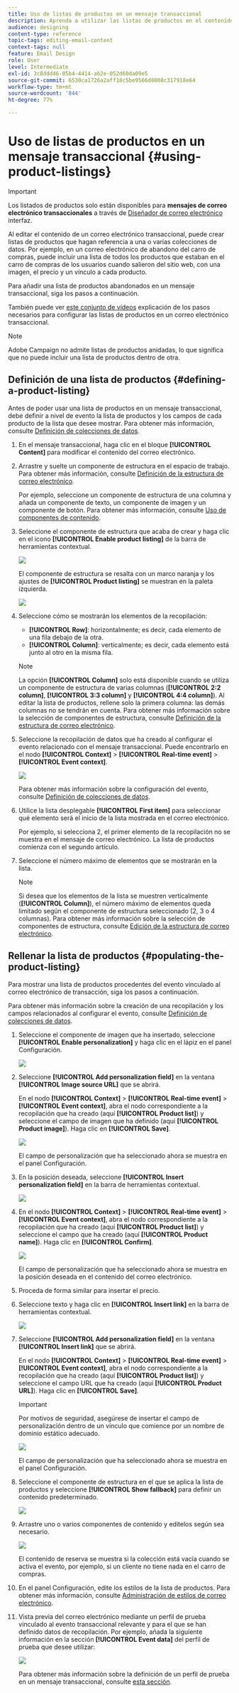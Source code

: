 ```yaml
---
title: Uso de listas de productos en un mensaje transaccional
description: Aprenda a utilizar las listas de productos en el contenido de un mensaje transaccional.
audience: designing
content-type: reference
topic-tags: editing-email-content
context-tags: null
feature: Email Design
role: User
level: Intermediate
exl-id: 3c8ddd46-05b4-4414-ab2e-052d60da09e5
source-git-commit: 6530ca1726a2aff18c5be9566d8008c317918e64
workflow-type: tm+mt
source-wordcount: '844'
ht-degree: 77%

---
```


# Uso de listas de productos en un mensaje transaccional {#using-product-listings}

>[!IMPORTANT]
>
>Los listados de productos solo están disponibles para **mensajes de correo electrónico transaccionales** a través de [Diseñador de correo electrónico](../../designing/using/designing-content-in-adobe-campaign.md#email-designer-interface) interfaz.

Al editar el contenido de un correo electrónico transaccional, puede crear listas de productos que hagan referencia a una o varias colecciones de datos. Por ejemplo, en un correo electrónico de abandono del carro de compras, puede incluir una lista de todos los productos que estaban en el carro de compras de los usuarios cuando salieron del sitio web, con una imagen, el precio y un vínculo a cada producto.

Para añadir una lista de productos abandonados en un mensaje transaccional, siga los pasos a continuación.

También puede ver [este conjunto de vídeos](https://experienceleague.adobe.com/docs/campaign-standard-learn/tutorials/designing-content/product-listings-in-transactional-email.html#configure-product-listings-in-transactional-emails) explicación de los pasos necesarios para configurar las listas de productos en un correo electrónico transaccional.

>[!NOTE]
>
>Adobe Campaign no admite listas de productos anidadas, lo que significa que no puede incluir una lista de productos dentro de otra.

## Definición de una lista de productos {#defining-a-product-listing}

Antes de poder usar una lista de productos en un mensaje transaccional, debe definir a nivel de evento la lista de productos y los campos de cada producto de la lista que desee mostrar. Para obtener más información, consulte [Definición de colecciones de datos](../../channels/using/configuring-transactional-event.md#defining-data-collections).

1. En el mensaje transaccional, haga clic en el bloque **[!UICONTROL Content]** para modificar el contenido del correo electrónico.
1. Arrastre y suelte un componente de estructura en el espacio de trabajo. Para obtener más información, consulte [Definición de la estructura de correo electrónico](../../designing/using/designing-from-scratch.md#defining-the-email-structure).

   Por ejemplo, seleccione un componente de estructura de una columna y añada un componente de texto, un componente de imagen y un componente de botón. Para obtener más información, consulte [Uso de componentes de contenido](../../designing/using/designing-from-scratch.md#about-content-components).

1. Seleccione el componente de estructura que acaba de crear y haga clic en el icono **[!UICONTROL Enable product listing]** de la barra de herramientas contextual.

   ![](assets/message-center_loop_create.png)

   El componente de estructura se resalta con un marco naranja y los ajustes de **[!UICONTROL Product listing]** se muestran en la paleta izquierda. 

   ![](assets/message-center_loop_palette.png)

1. Seleccione cómo se mostrarán los elementos de la recopilación:

   * **[!UICONTROL Row]**: horizontalmente; es decir, cada elemento de una fila debajo de la otra.
   * **[!UICONTROL Column]**: verticalmente; es decir, cada elemento está junto al otro en la misma fila.

   >[!NOTE]
   >
   >La opción **[!UICONTROL Column]** solo está disponible cuando se utiliza un componente de estructura de varias columnas (**[!UICONTROL 2:2 column]**, **[!UICONTROL 3:3 column]** y **[!UICONTROL 4:4 column]**). Al editar la lista de productos, rellene solo la primera columna: las demás columnas no se tendrán en cuenta. Para obtener más información sobre la selección de componentes de estructura, consulte [Definición de la estructura de correo electrónico](../../designing/using/designing-from-scratch.md#defining-the-email-structure).

1. Seleccione la recopilación de datos que ha creado al configurar el evento relacionado con el mensaje transaccional. Puede encontrarlo en el nodo **[!UICONTROL Context]** > **[!UICONTROL Real-time event]** > **[!UICONTROL Event context]**.

   ![](assets/message-center_loop_selection.png)

   Para obtener más información sobre la configuración del evento, consulte [Definición de colecciones de datos](../../channels/using/configuring-transactional-event.md#defining-data-collections).

1. Utilice la lista desplegable **[!UICONTROL First item]** para seleccionar qué elemento será el inicio de la lista mostrada en el correo electrónico.

   Por ejemplo, si selecciona 2, el primer elemento de la recopilación no se muestra en el mensaje de correo electrónico. La lista de productos comienza con el segundo artículo.

1. Seleccione el número máximo de elementos que se mostrarán en la lista.

   >[!NOTE]
   >
   >Si desea que los elementos de la lista se muestren verticalmente (**[!UICONTROL Column]**), el número máximo de elementos queda limitado según el componente de estructura seleccionado (2, 3 o 4 columnas). Para obtener más información sobre la selección de componentes de estructura, consulte [Edición de la estructura de correo electrónico](../../designing/using/designing-from-scratch.md#defining-the-email-structure).

## Rellenar la lista de productos {#populating-the-product-listing}

Para mostrar una lista de productos procedentes del evento vinculado al correo electrónico de transacción, siga los pasos a continuación.

Para obtener más información sobre la creación de una recopilación y los campos relacionados al configurar el evento, consulte [Definición de colecciones de datos](../../channels/using/configuring-transactional-event.md#defining-data-collections).

1. Seleccione el componente de imagen que ha insertado, seleccione **[!UICONTROL Enable personalization]** y haga clic en el lápiz en el panel Configuración.

   ![](assets/message-center_loop_image.png)

1. Seleccione **[!UICONTROL Add personalization field]** en la ventana **[!UICONTROL Image source URL]** que se abrirá.

   En el nodo **[!UICONTROL Context]** > **[!UICONTROL Real-time event]** > **[!UICONTROL Event context]**, abra el nodo correspondiente a la recopilación que ha creado (aquí **[!UICONTROL Product list]**) y seleccione el campo de imagen que ha definido (aquí **[!UICONTROL Product image]**). Haga clic en **[!UICONTROL Save]**.

   ![](assets/message-center_loop_product-image.png)

   El campo de personalización que ha seleccionado ahora se muestra en el panel Configuración.

1. En la posición deseada, seleccione **[!UICONTROL Insert personalization field]** en la barra de herramientas contextual.

   ![](assets/message-center_loop_product.png)

1. En el nodo **[!UICONTROL Context]** > **[!UICONTROL Real-time event]** > **[!UICONTROL Event context]**, abra el nodo correspondiente a la recopilación que ha creado (aquí **[!UICONTROL Product list]**) y seleccione el campo que ha creado (aquí **[!UICONTROL Product name]**). Haga clic en **[!UICONTROL Confirm]**.

   ![](assets/message-center_loop_product_node.png)

   El campo de personalización que ha seleccionado ahora se muestra en la posición deseada en el contenido del correo electrónico.

1. Proceda de forma similar para insertar el precio.
1. Seleccione texto y haga clic en **[!UICONTROL Insert link]** en la barra de herramientas contextual.

   ![](assets/message-center_loop_link_insert.png)

1. Seleccione **[!UICONTROL Add personalization field]** en la ventana **[!UICONTROL Insert link]** que se abrirá.

   En el nodo **[!UICONTROL Context]** > **[!UICONTROL Real-time event]** > **[!UICONTROL Event context]**, abra el nodo correspondiente a la recopilación que ha creado (aquí **[!UICONTROL Product list]**) y seleccione el campo URL que ha creado (aquí **[!UICONTROL Product URL]**). Haga clic en **[!UICONTROL Save]**.

   >[!IMPORTANT]
   >
   >Por motivos de seguridad, asegúrese de insertar el campo de personalización dentro de un vínculo que comience por un nombre de dominio estático adecuado.

   ![](assets/message-center_loop_link_select.png)

   El campo de personalización que ha seleccionado ahora se muestra en el panel Configuración.

1. Seleccione el componente de estructura en el que se aplica la lista de productos y seleccione **[!UICONTROL Show fallback]** para definir un contenido predeterminado.

   ![](assets/message-center_loop_fallback_show.png)

1. Arrastre uno o varios componentes de contenido y edítelos según sea necesario.

   ![](assets/message-center_loop_fallback.png)

   El contenido de reserva se muestra si la colección está vacía cuando se activa el evento, por ejemplo, si un cliente no tiene nada en el carro de compras.

1. En el panel Configuración, edite los estilos de la lista de productos. Para obtener más información, consulte [Administración de estilos de correo electrónico](../../designing/using/styles.md).
1. Vista previa del correo electrónico mediante un perfil de prueba vinculado al evento transaccional relevante y para el que se han definido datos de recopilación. Por ejemplo, añada la siguiente información en la sección **[!UICONTROL Event data]** del perfil de prueba que desee utilizar:

   ![](assets/message-center_loop_test-profile_payload.png)

   Para obtener más información sobre la definición de un perfil de prueba en un mensaje transaccional, consulte [esta sección](../../channels/using/testing-transactional-message.md#defining-specific-test-profile).
